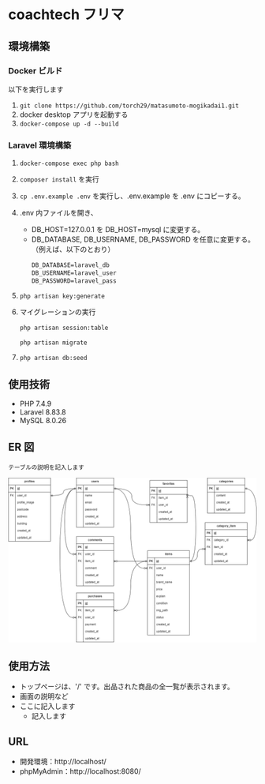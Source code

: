 # coachtech フリマ

## 環境構築

### Docker ビルド

以下を実行します

1. `git clone https://github.com/torch29/matasumoto-mogikadai1.git`
2. docker desktop アプリを起動する
3. `docker-compose up -d --build`

### Laravel 環境構築

1. `docker-compose exec php bash`
2. `composer install` を実行
3. `cp .env.example .env` を実行し、.env.example を .env にコピーする。
4. .env 内ファイルを開き、
   - DB_HOST=127.0.0.1 を DB_HOST=mysql に変更する。
   - DB_DATABASE, DB_USERNAME, DB_PASSWORD を任意に変更する。
     （例えば、以下のとおり）
     ```
     DB_DATABASE=laravel_db
     DB_USERNAME=laravel_user
     DB_PASSWORD=laravel_pass
     ```
5. ```
   php artisan key:generate
   ```
6. マイグレーションの実行

   ```
   php artisan session:table
   ```

   ```
   php artisan migrate
   ```

7. ```
   php artisan db:seed
   ```

## 使用技術

- PHP 7.4.9
- Laravel 8.83.8
- MySQL 8.0.26

## ER 図

```
テーブルの説明を記入します
```

![ER図](ER.drawio.png)

## 使用方法

- トップページは、'/' です。出品された商品の全一覧が表示されます。
- 画面の説明など
- ここに記入します
  - 記入します

## URL

- 開発環境：http://localhost/
- phpMyAdmin：http://localhost:8080/
